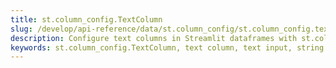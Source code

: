 ```yaml
---
title: st.column_config.TextColumn
slug: /develop/api-reference/data/st.column_config/st.column_config.textcolumn
description: Configure text columns in Streamlit dataframes with st.column_config.TextColumn for displaying and editing text data with validation and formatting.
keywords: st.column_config.TextColumn, text column, text input, string column, text display, text editing, string data, text formatting, dataframe text
---
```


<Autofunction function="streamlit.column_config.TextColumn" />
